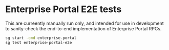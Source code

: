 # Enterprise Portal E2E tests

This are curreently manually run only, and intended for use in development to sanity-check the end-to-end implementation of Enterprise Portal RPCs.

```sh
sg start -cmd enterprise-portal
sg test enterprise-portal-e2e
```
